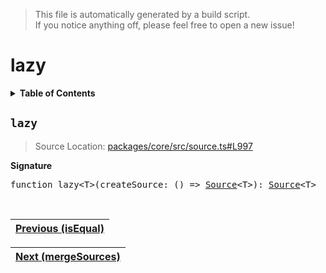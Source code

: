 > This file is automatically generated by a build script.<br>If you notice anything off, please feel free to open a new issue!

# lazy

<details><summary><b>Table of Contents</b></summary><br>

1. [<code>lazy</code>](#lazy)</details>

## <a name="lazy"></a><code>lazy</code>

> Source Location: [packages\/core\/src\/source.ts#L997](..\/..\/packages\/core\/src\/source.ts#L997)

<b>Signature</b>

<pre>function lazy&lt;T&gt;(createSource: () =&gt; <a href="00-Source.md#Source-Interface">Source</a>&lt;T&gt;): <a href="00-Source.md#Source-Interface">Source</a>&lt;T&gt;</pre><br>

| [Previous \(isEqual\)](22-isEqual.md#readme) |
| --- |

<div align="right">

| [Next \(mergeSources\)](24-mergeSources.md#readme) |
| --- |
</div>
